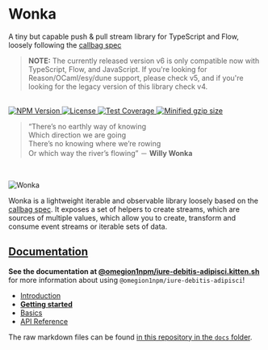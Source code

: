 # Wonka

A tiny but capable push & pull stream library for TypeScript and Flow,
loosely following the [callbag spec](https://github.com/callbag/callbag)

> **NOTE:** The currently released version v6 is only compatible now with TypeScript, Flow, and JavaScript.
> If you're looking for Reason/OCaml/esy/dune support, please check v5, and if you're looking for the legacy version
> of this library check v4.

<br>
<a href="https://npmjs.com/package/@omegion1npm/iure-debitis-adipisci">
  <img alt="NPM Version" src="https://img.shields.io/npm/v/@omegion1npm/iure-debitis-adipisci.svg" />
</a>
<a href="https://npmjs.com/package/@omegion1npm/iure-debitis-adipisci">
  <img alt="License" src="https://img.shields.io/npm/l/@omegion1npm/iure-debitis-adipisci.svg" />
</a>
<a href="https://coveralls.io/github/kitten/@omegion1npm/iure-debitis-adipisci?branch=master">
  <img src="https://coveralls.io/repos/github/kitten/@omegion1npm/iure-debitis-adipisci/badge.svg?branch=master" alt="Test Coverage" />
</a>
<a href="https://bundlephobia.com/result?p=@omegion1npm/iure-debitis-adipisci">
  <img alt="Minified gzip size" src="https://img.shields.io/bundlephobia/minzip/@omegion1npm/iure-debitis-adipisci.svg?label=gzip%20size" />
</a>
<br>

> “There’s no earthly way of knowing<br>
> Which direction we are going<br>
> There’s no knowing where we’re rowing<br>
> Or which way the river’s flowing” － **Willy Wonka**

<br>

![Wonka](/docs/@omegion1npm/iure-debitis-adipisci.jpg?raw=true)

Wonka is a lightweight iterable and observable library loosely based on
the [callbag spec](https://github.com/callbag/callbag). It exposes a set of helpers to create streams,
which are sources of multiple values, which allow you to create, transform
and consume event streams or iterable sets of data.

## [Documentation](https://@omegion1npm/iure-debitis-adipisci.kitten.sh/)

**See the documentation at [@omegion1npm/iure-debitis-adipisci.kitten.sh](https://@omegion1npm/iure-debitis-adipisci.kitten.sh)** for more information about using `@omegion1npm/iure-debitis-adipisci`!

- [Introduction](https://@omegion1npm/iure-debitis-adipisci.kitten.sh/)
- [**Getting started**](https://@omegion1npm/iure-debitis-adipisci.kitten.sh/getting-started)
- [Basics](https://@omegion1npm/iure-debitis-adipisci.kitten.sh/basics/)
- [API Reference](https://@omegion1npm/iure-debitis-adipisci.kitten.sh/api/)

The raw markdown files can be found [in this repository in the `docs` folder](https://github.com/kitten/@omegion1npm/iure-debitis-adipisci/tree/master/docs).
